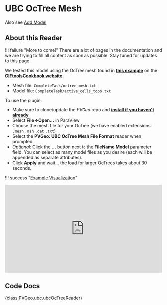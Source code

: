 # UBC OcTree Mesh

Also see [Add Model](add-model.md)

## About this Reader
!!! failure "More to come!"
    There are a lot of pages in the documentation and we are trying to fill all content as soon as possible. Stay tuned for updates to this page

<!--- TODO --->

We tested this model using the OcTree mesh found in [**this example**](http://giftoolscookbook.readthedocs.io/en/latest/content/AtoZ/DCIP/index.html) on the [**GIFtoolsCookbook website**](http://giftoolscookbook.readthedocs.io/en/latest/index.html):

- Mesh file: `CompleteTask/octree_mesh.txt`
- Model file: `CompleteTask/active_cells_topo.txt`

To use the plugin:

- Make sure to clone/update the *PVGeo* repo and [**install if you haven't already**](../../overview/getting-started.md)
- Select **File->Open...** in ParaView
- Choose the mesh file for your OcTree (we have enabled extensions: `.mesh` `.msh` `.dat` `.txt`)
- Select the **PVGeo: UBC OcTree Mesh File Format** reader when prompted.
- *Optional:* Click the **...** button next to the **FileName Model** parameter field. You can select as many model files as you desire (each will be appended as separate attributes).
- Click **Apply** and wait... the load for larger OcTrees takes about 30 seconds.

!!! success "[Example Visualization](http://viewer.pvgeo.org/?fileURL=https://dl.dropbox.com/s/qybpnsn11lghnq9/OcTree.vtkjs?dl=0)"
    <div style="position: relative; padding-bottom: 56.25%; height: 0; overflow: hidden; max-width: 100%; height: auto;">
            <iframe src="http://viewer.pvgeo.org/?fileURL=https://dl.dropbox.com/s/qybpnsn11lghnq9/OcTree.vtkjs?dl=0" frameborder="0" allowfullscreen style="position: absolute; top: 0; left: 0; width: 100%; height: 100%;"></iframe>
    </div>



## Code Docs

{class:PVGeo.ubc.ubcOcTreeReader}
